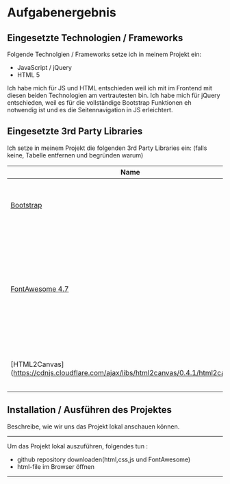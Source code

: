 # Aufgabenergebnis

## Eingesetzte Technologien / Frameworks

Folgende Technolgien / Frameworks setze ich in meinem Projekt ein:

- JavaScript / jQuery
- HTML 5


Ich habe mich für JS und HTML entschieden weil ich mit im Frontend mit diesen beiden Technologien am vertrautesten bin. 
Ich habe mich für jQuery entschieden, weil es für die vollständige Bootstrap Funktionen eh notwendig ist und es die Seitennavigation in JS erleichtert.

## Eingesetzte 3rd Party Libraries

Ich setze in meinem Projekt die folgenden 3rd Party Libraries ein: (falls keine, Tabelle entfernen und begründen warum)

Name | Begründung
--- | ---
[Bootstrap](https://getbootstrap.com/) | Einfaches RWD Framework zur Gestaltung des Frontends + Vertrautheit
[FontAwesome 4.7](https://fontawesome.com/v4.7.0/)	| Simples Library fur Symbole. Wäre auch in der aktuellen Version 5 möglich gewesen aber 4.7 war ausreichend und bereits lokal auf meinem PC
[HTML2Canvas] (https://cdnjs.cloudflare.com/ajax/libs/html2canvas/0.4.1/html2canvas.js)	| Um die Pixelgrid-Tabelle in ein Canvas zu transformieren.


## Installation / Ausführen des Projektes

Beschreibe, wie wir uns das Projekt lokal anschauen können.

---



Um das Projekt lokal auszuführen, folgendes tun :

- github repository downloaden(html,css,js und FontAwesome)
- html-file im Browser öffnen
---
